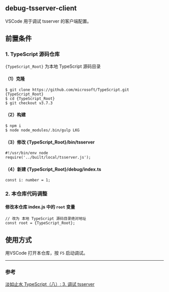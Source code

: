 ## debug-tsserver-client

VSCode 用于调试 tsserver 的客户端配置。

## 前置条件

### 1. TypeScript 源码仓库
`{TypeScript_Root}` 为本地 TypeScript 源码目录

#### （1）克隆
```
$ git clone https://github.com/microsoft/TypeScript.git {TypeScript_Root}
$ cd {TypeScript_Root}
$ git checkout v3.7.3
```

#### （2）构建
```
$ npm i
$ node node_modules/.bin/gulp LKG
```

#### （3）修改 {TypeScript_Root}/bin/tsserver
```
#!/usr/bin/env node
require('../built/local/tsserver.js');
```

#### （4）新建 {TypeScript_Root}/debug/index.ts
```
const i: number = 1;
```

### 2. 本仓库代码调整

#### 修改本仓库 index.js 中的 `root` 变量
```
// 改为 本地 TypeScript 源码目录绝对地址
const root = {TypeScript_Root};
```

## 使用方式

用VSCode 打开本仓库，按 `F5` 启动调试。

- - -

### 参考

[淡如止水 TypeScript（八）: 3. 调试 tsserver](https://www.yuque.com/thzt/typescript/suz2wo#d1ba7040)
